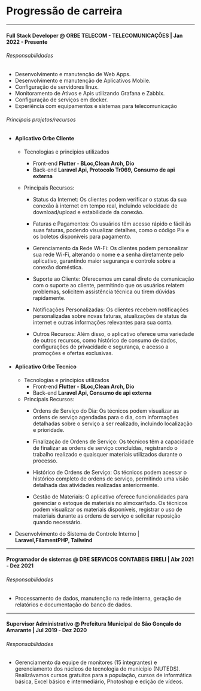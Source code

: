 # Progressão de carreira

---

#### Full Stack Developer @ ORBE TELECOM - TELECOMUNICAÇÕES  | Jan 2022 - Presente 

###### Responsabilidades

- Desenvolvimento e manutenção de Web Apps.
- Desenvolvimento e manutenção de Aplicativos Mobile.
- Configuração de servidores linux.
- Monitoramento de Ativos e Apis utilizando Grafana e Zabbix.  
- Configuração de serviços em docker.  
- Experiência com equipamentos e sistemas para telecomunicação

###### Principais projetos/recursos


- #### Aplicativo Orbe Cliente
   - Tecnologias e principios utilizados
      - Front-end **Flutter - BLoc,Clean Arch, Dio**
      - Back-end **Laravel Api, Protocolo Tr069, Consumo de api externa**
   - Principais Recursos:

      - Status da Internet: Os clientes podem verificar o status da sua conexão à internet em tempo real, incluindo velocidade de download/upload e estabilidade da conexão.

      - Faturas e Pagamentos: Os usuários têm acesso rápido e fácil às suas faturas, podendo visualizar detalhes, como o código Pix e os boletos disponíveis para pagamento.

      - Gerenciamento da Rede Wi-Fi: Os clientes podem personalizar sua rede Wi-Fi, alterando o nome e a senha diretamente pelo aplicativo, garantindo maior segurança e controle sobre a conexão doméstica.

      - Suporte ao Cliente: Oferecemos um canal direto de comunicação com o suporte ao cliente, permitindo que os usuários relatem problemas, solicitem assistência técnica ou tirem dúvidas rapidamente.

      - Notificações Personalizadas: Os clientes recebem notificações personalizadas sobre novas faturas, atualizações de status da internet e outras informações relevantes para sua conta.

      - Outros Recursos: Além disso, o aplicativo oferece uma variedade de outros recursos, como histórico de consumo de dados, configurações de privacidade e segurança, e acesso a promoções e ofertas exclusivas.

- #### Aplicativo Orbe Tecnico
   - Tecnologias e principios utilizados
      - Front-end **Flutter - BLoc,Clean Arch, Dio**
      - Back-end **Laravel Api, Consumo de api externa**
   - Principais Recursos:
      - Ordens de Serviço do Dia: Os técnicos podem visualizar as ordens de serviço agendadas para o dia, com informações detalhadas sobre o serviço a ser realizado, incluindo localização e prioridade.

      - Finalização de Ordens de Serviço: Os técnicos têm a capacidade de finalizar as ordens de serviço concluídas, registrando o trabalho realizado e quaisquer materiais utilizados durante o processo.

      - Histórico de Ordens de Serviço: Os técnicos podem acessar o histórico completo de ordens de serviço, permitindo uma visão detalhada das atividades realizadas anteriormente.

      - Gestão de Materiais: O aplicativo oferece funcionalidades para gerenciar o estoque de materiais no almoxarifado. Os técnicos podem visualizar os materiais disponíveis, registrar o uso de materiais durante as ordens de serviço e solicitar reposição quando necessário.

<!-- - Desenvolvimento Full Stack do sistema de controle do RH, onde temos o dashboard web e o aplicativo mobile para o funcionario,
  onde ele pode  visualizar e assinar seu contra-cheque, visualizar sua escala de trabalho, enviar atestado medico 
   | **Flutter(BLoc, Freezed,Hydrated Bloc, PDF(criar,editar,enviar)), Laravel(FilamentPHP,API RESTful)** -->
- Desenvolvimento do Sistema de Controle Interno | **Laravel,FilamentPHP, Tailwind** 

---  

#### Programador de sistemas  @ DRE SERVICOS CONTABEIS EIRELI  | Abr 2021 - Dez 2021

###### Responsabilidades

- Processamento de dados, manutenção na rede interna, geração de relatórios e documentação do banco de dados.

<!-- ###### Key Projects/Features

- End to End development of a feature which allows Whiteboarding and Annotation operations while sharing content in a Video Conference. | **Swift, Xcode**
- Network monitor module for iOS SDK. | **C++, Objective C, Xcode**
 -->
---
  
#### Supervisor Administrativo @ Prefeitura Municipal de São Gonçalo do Amarante | Jul 2019 - Dez 2020

###### Responsabilidades

- Gerenciamento da equipe de monitores (15 integrantes) e gerenciamento dos núcleos de tecnologia do município (NUTEDS).
  Realizávamos cursos gratuitos para a população, cursos de informática básica, Excel básico e intermediário, Photoshop e edição de vídeos.
